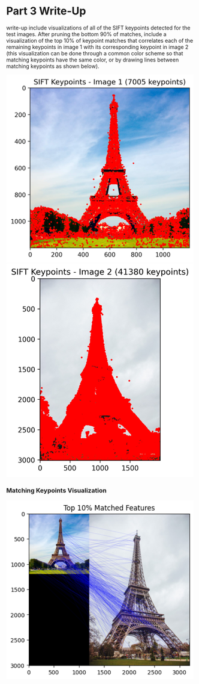 # Part 3 Write-Up
write-up include visualizations of all of the SIFT keypoints detected for the test images.
After pruning the bottom 90% of matches, include a visualization of the top 10% of keypoint matches that
correlates each of the remaining keypoints in image 1 with its corresponding keypoint in image 2 (this
visualization can be done through a common color scheme so that matching keypoints have the same color, or
by drawing lines between matching keypoints as shown below).


<img src="keypoints_img1.png" alt="img 1" width="500"/>
<img src="keypoints_img2.png" alt="img 2" width="500"/>

### Matching Keypoints Visualization

<img src="matched_points.png" alt="matches" width="500"/>